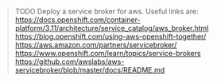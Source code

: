 > TODO Deploy a service broker for aws. Useful links are:
> https://docs.openshift.com/container-platform/3.11/architecture/service_catalog/aws_broker.html
> https://blog.openshift.com/using-aws-openshift-together/
> https://aws.amazon.com/partners/servicebroker/
> https://www.openshift.com/learn/topics/service-brokers
> https://github.com/awslabs/aws-servicebroker/blob/master/docs/README.md